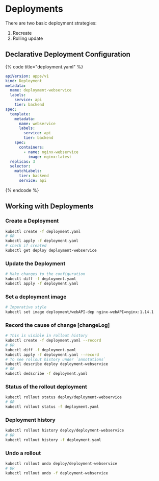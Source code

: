 # Deployments

There are two basic deployment strategies:

1. Recreate
2. Rolling update

## Declarative Deployment Configuration

{% code title="deployment.yaml" %}
```yaml
apiVersion: apps/v1
kind: Deployment
metadata:
  name: deployment-webservice
  labels:
    service: api
    tier: backend
spec:
  template:
    metadata:
      name: webservice
      labels:
        service: api
        tier: backend
    spec:
      containers:
        - name: nginx-webservice
          image: nginx:latest
  replicas: 3
  selector:
    matchLabels:
      tier: backend
      service: api
```
{% endcode %}

## Working with Deployments

### Create a Deployment

```bash
kubectl create -f deployment.yaml
# OR
kubectl apply -f deployment.yaml
# check if created
kubectl get deploy deployment-webservice
```

### Update the Deployment

```bash
# Make changes to the configuration
kubectl diff -f deployment.yaml
kubectl apply -f deployment.yaml
```

### Set a deployment image

```bash
# Imperative style
kubectl set image deployment/webAPI-dep nginx-webAPI=nginx:1.14.1
```

### Record the cause of change \[changeLog]

```bash
# This is visible in rollout history
kubectl create -f deployment.yaml --record
# OR
kubectl diff -f deployment.yaml
kubectl apply -f deployment.yaml --record
# To see rollout history under `annotations`
kubectl describe deploy deployment-webservice
# OR
kubectl dedscribe -f deployment.yaml
```

### Status of the rollout deployment

```bash
kubectl rollout status deploy/deployment-webservice
# OR
kubectl rollout status -f deployment.yaml
```

### Deployment history

```bash
kubectl rollout history deploy/deployment-webservice
# OR
kubectl rollout history -f deployment.yaml
```

### Undo a rollout

```bash
kubectl rollout undo deploy/deployment-webservice
# OR
kubectl rollout undo -f deployment-webservice
```
